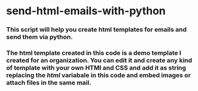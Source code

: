 # send-html-emails-with-python
### This script will help you create html templates for emails and send them via python.

### The html template created in this code is a demo template I created for an organization. You can edit it and create any kind of template with your own HTMl and CSS and add it as string replacing the _html_ variabale in this code and embed images or attach files in the same mail.
